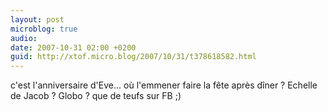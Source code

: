 ```yaml
---
layout: post
microblog: true
audio: 
date: 2007-10-31 02:00 +0200
guid: http://xtof.micro.blog/2007/10/31/t378618582.html
---
```

c'est l'anniversaire d'Eve... où l'emmener faire la fête après dîner ? Echelle de Jacob ? Globo ? que de teufs sur FB ;)
